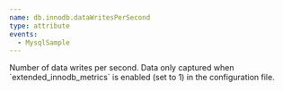 ```yaml
---
name: db.innodb.dataWritesPerSecond
type: attribute
events:
  - MysqlSample
---
```


Number of data writes per second. Data only captured when \`extended\_innodb\_metrics\` is enabled (set to 1) in the configuration file.